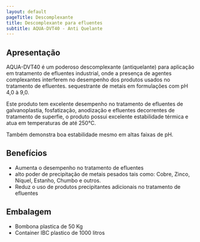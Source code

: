 ```yaml
---
layout: default
pageTitle: Descomplexante
title: Descomplexante para efluentes
subtitle: AQUA-DVT40 - Anti Quelante
---
```


## Apresentação

AQUA-DVT40 é um poderoso descomplexante (antiquelante) para aplicação em tratamento de efluentes industrial, onde a presença de agentes complexantes interferem no desempenho dos produtos usados no tratamento de efluentes. sequestrante de metais em formulações com pH 4,0 à 9,0.

Este produto tem excelente desempenho no tratamento de efluentes de galvanoplastia, fosfatização, anodização e efluentes decorrentes de tratamento de superfie, o produto possui excelente estabilidade térmica e atua em temperaturas de até 250°C.

Também demonstra boa estabilidade mesmo em altas faixas de pH.

## Benefícios

- Aumenta o desempenho no tratamento de efluentes
- alto poder de precipitação de metais pesados tais como: Cobre, Zinco, Níquel, Estanho, Chumbo e outros.
- Reduz o uso de produtos precipitantes adicionais no tratamento de efluentes

## Embalagem

- Bombona plastica de 50 Kg
- Container IBC plastico de 1000 litros



